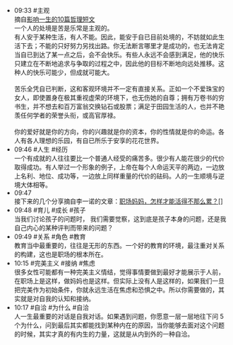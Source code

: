 - 09:33 #主观 <br>摘自[影响一生的10篇哲理短文](https://mp.weixin.qq.com/s/XkqajH067OWWhoRB-4caMw)<br>一个人的处境是苦是乐常是主观的。 <br>有人安于某种生活，有人不能。因此，能安于自已目前处境的，不妨就如此生活下去；不能的只好努力另找出路。你无法断言哪里才是成功的，也无法肯定当自已到达了某一点之后，会不会快乐。有些人永远不会感到满足，他的快乐只建立在不断地追求与争取的过程之中，因此他的目标不断地向远处推移。这种人的快乐可能少，但成就可能大。<br><br>苦乐全凭自已判断，这和客观环境并不一定有直接关系。正如一个不爱珠宝的女人，即使置身在极其重视虚荣的环境下，也无伤她的自尊；拥有万卷书的穷书生，并不想去和百万富翁交换钻石或股票；满足于田园生活的人，也并不艳羡任何学者的荣誉头衔，或高官厚禄。<br><br>你的爱好就是你的方向，你的兴趣就是你的资本，你的性情就是你的命运。各人有各人理想的乐园，有自已所乐于安享的花花世界。 
- 09:46 #人生 #经历 <br>一个有成就的人往往要比一个普通人经受的痛苦多。很少有人能花很少的代价取得成功。有人举过一个形象的例子，上帝在每个人命运天平的两边，一边放上名利、地位、成功等，一边放上同样重量的代价的砝码。人的一生顺境与逆境大体相等。
- 09:47 <br>接下来的几个分享摘自李一诺的文章：[职场妈妈，怎样才能活得不那么累？](https://mp.weixin.qq.com/s/7YJ4vPSuyxa-986iQZ7Gtg)[]
- 09:48 #育儿 #成长 #孩子<br>当我们讨论孩子的问题时， 我们需要觉察，这到底是孩子本身的问题，还是我自己内心的某种评判而带来的问题？
- 09:49 #关系 #角色 #教育<br>教育当中最重要的，往往是无形的东西。一个好的教育的环境，最注重对关系的构建，这也是职场的根本所在。 
- 10:15 #完美主义 #接纳 #焦虑<br>很多女性可能都有一种完美主义情结，觉得事情要做到最好才能展示于人前，在职场上是这样，做妈妈也是这样。但实际上没有人是这样的，如果我们一旦把完美作为初始条件，你就永远生活在焦虑和恐惧之中。所以你需要做的，其实就是对自我的认知和接纳。 
- 10:17 #自洽 #为什么 #自洽<br>人一生最重要的对话是自我对话。如果遇到问题，你愿意一层一层地往下问 5 个为什么，问到最后其实都能找到某种内在的原因，当你能够去面对这个问题的时候，其实才真的有内生的力量，这就是从内到外的一种自洽。 